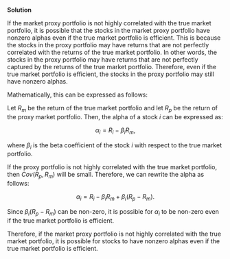 

**Solution**

If the market proxy portfolio is not highly correlated with the true market portfolio, it is possible that the stocks in the market proxy portfolio have nonzero alphas even if the true market portfolio is efficient. This is because the stocks in the proxy portfolio may have returns that are not perfectly correlated with the returns of the true market portfolio. In other words, the stocks in the proxy portfolio may have returns that are not perfectly captured by the returns of the true market portfolio. Therefore, even if the true market portfolio is efficient, the stocks in the proxy portfolio may still have nonzero alphas. 

Mathematically, this can be expressed as follows: 

Let $R_{m}$ be the return of the true market portfolio and let $R_{p}$ be the return of the proxy market portfolio. Then, the alpha of a stock $i$ can be expressed as: 

$$ \alpha_{i} = R_{i} - \beta_{i} R_{m}, $$

where $\beta_{i}$ is the beta coefficient of the stock $i$ with respect to the true market portfolio. 

If the proxy portfolio is not highly correlated with the true market portfolio, then $Cov(R_{p}, R_{m})$ will be small. Therefore, we can rewrite the alpha as follows: 

$$ \alpha_{i} = R_{i} - \beta_{i} R_{m} + \beta_{i} (R_{p} - R_{m}). $$

Since $\beta_{i} (R_{p} - R_{m})$ can be non-zero, it is possible for $\alpha_{i}$ to be non-zero even if the true market portfolio is efficient. 

Therefore, if the market proxy portfolio is not highly correlated with the true market portfolio, it is possible for stocks to have nonzero alphas even if the true market portfolio is efficient.